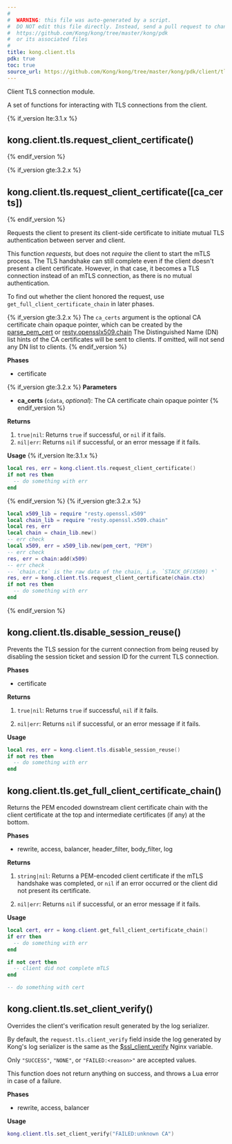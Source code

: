 ```yaml
---
#
#  WARNING: this file was auto-generated by a script.
#  DO NOT edit this file directly. Instead, send a pull request to change
#  https://github.com/Kong/kong/tree/master/kong/pdk
#  or its associated files
#
title: kong.client.tls
pdk: true
toc: true
source_url: https://github.com/Kong/kong/tree/master/kong/pdk/client/tls.lua
---
```

<!--vale off-->
Client TLS connection module.

 A set of functions for interacting with TLS connections from the client.




{% if_version lte:3.1.x %}
## kong.client.tls.request_client_certificate()
{% endif_version %}

{% if_version gte:3.2.x %}
## kong.client.tls.request_client_certificate([ca_certs])
{% endif_version %}

Requests the client to present its client-side certificate to initiate mutual
 TLS authentication between server and client.

 This function *requests*, but does not *require* the client to start
 the mTLS process. The TLS handshake can still complete even if the client
 doesn't present a client certificate. However, in that case, it becomes a
 TLS connection instead of an mTLS connection, as there is no mutual
 authentication.

 To find out whether the client honored the request, use
 `get_full_client_certificate_chain` in later phases.

{% if_version gte:3.2.x %}
The `ca_certs` argument is the optional CA certificate chain opaque pointer,
 which can be created by the [parse_pem_cert](https://github.com/openresty/lua-resty-core/blob/master/lib/ngx/ssl.md#parse_pem_cert)
 or [resty.opensslx509.chain](https://github.com/fffonion/lua-resty-openssl#restyopensslx509chain)
 The Distinguished Name (DN) list hints of the CA certificates will be sent to clients.
 If omitted, will not send any DN list to clients.
 {% endif_version %}

**Phases**

* certificate

{% if_version gte:3.2.x %}
**Parameters**

* **ca_certs** (`cdata`, _optional_):  The CA certificate chain opaque pointer
{% endif_version %}

**Returns**

1.  `true|nil`:  Returns `true` if successful, or `nil` if it fails.
1.  `nil|err`:  Returns `nil` if successful, or an error message if it fails.

**Usage**
{% if_version lte:3.1.x %}
``` lua
local res, err = kong.client.tls.request_client_certificate()
if not res then
  -- do something with err
end
```
{% endif_version %}
{% if_version gte:3.2.x %}
``` lua
local x509_lib = require "resty.openssl.x509"
local chain_lib = require "resty.openssl.x509.chain"
local res, err
local chain = chain_lib.new()
-- err check
local x509, err = x509_lib.new(pem_cert, "PEM")
-- err check
res, err = chain:add(x509)
-- err check
-- `chain.ctx` is the raw data of the chain, i.e. `STACK_OF(X509) *`
res, err = kong.client.tls.request_client_certificate(chain.ctx)
if not res then
  -- do something with err
end
```
{% endif_version %}


## kong.client.tls.disable_session_reuse()

Prevents the TLS session for the current connection from being reused
 by disabling the session ticket and session ID for the current TLS connection.

**Phases**

* certificate

**Returns**

1.  `true|nil`:  Returns `true` if successful, `nil` if it fails.

1.  `nil|err`:  Returns `nil` if successful, or an error message if it fails.


**Usage**

``` lua
local res, err = kong.client.tls.disable_session_reuse()
if not res then
  -- do something with err
end
```



## kong.client.tls.get_full_client_certificate_chain()

Returns the PEM encoded downstream client certificate chain with the
 client certificate at the top and intermediate certificates
 (if any) at the bottom.

**Phases**

* rewrite, access, balancer, header_filter, body_filter, log

**Returns**

1.  `string|nil`:   Returns a PEM-encoded client certificate if the mTLS
 handshake was completed, or `nil` if an error occurred or the client did
 not present its certificate.

1.  `nil|err`:  Returns `nil` if successful, or an error message if it fails.


**Usage**

``` lua
local cert, err = kong.client.get_full_client_certificate_chain()
if err then
  -- do something with err
end

if not cert then
  -- client did not complete mTLS
end

-- do something with cert
```



## kong.client.tls.set_client_verify()

Overrides the client's verification result generated by the log serializer.

 By default, the `request.tls.client_verify` field inside the log
 generated by Kong's log serializer is the same as the
 [$ssl_client_verify](https://nginx.org/en/docs/http/ngx_http_ssl_module.html#var_ssl_client_verify)
 Nginx variable.

 Only `"SUCCESS"`, `"NONE"`, or `"FAILED:<reason>"` are accepted values.

 This function does not return anything on success, and throws a Lua error
 in case of a failure.


**Phases**

* rewrite, access, balancer

**Usage**

``` lua
kong.client.tls.set_client_verify("FAILED:unknown CA")
```
